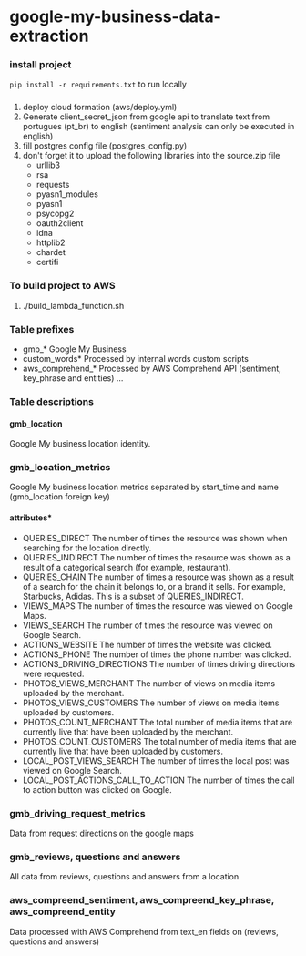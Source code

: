 # google-my-business-data-extraction

### install project

`pip install -r requirements.txt` to run locally

### 

1) deploy cloud formation (aws/deploy.yml)
2) Generate client_secret_json from google api to translate text from portugues (pt_br) to english (sentiment analysis can only be executed in english)
3) fill postgres config file (postgres_config.py)
4) don't forget it to upload the following libraries into the source.zip file
	* urllib3
	* rsa
	* requests
	* pyasn1_modules
	* pyasn1
	* psycopg2
	* oauth2client
	* idna
	* httplib2
	* chardet
	* certifi

### To build project to AWS

1) ./build_lambda_function.sh 

### Table prefixes 

+ gmb_*               Google My Business
+ custom_words*       Processed by internal words custom scripts
+ aws_comprehend_*    Processed by AWS Comprehend API (sentiment, key_phrase and entities)
...

### Table descriptions

#### gmb_location

Google My business location identity. 

### gmb_location_metrics

Google My business location metrics separated by start_time and name (gmb_location foreign key)

#### attributes*

+ QUERIES_DIRECT  The number of times the resource was shown when searching for the location directly.
+ QUERIES_INDIRECT    The number of times the resource was shown as a result of a categorical search (for example, restaurant).
+ QUERIES_CHAIN   The number of times a resource was shown as a result of a search for the chain it belongs to, or a brand it sells. For example, Starbucks, Adidas. This is a subset of QUERIES_INDIRECT.
+ VIEWS_MAPS  The number of times the resource was viewed on Google Maps.
+ VIEWS_SEARCH    The number of times the resource was viewed on Google Search.
+ ACTIONS_WEBSITE The number of times the website was clicked.
+ ACTIONS_PHONE   The number of times the phone number was clicked.
+ ACTIONS_DRIVING_DIRECTIONS  The number of times driving directions were requested.
+ PHOTOS_VIEWS_MERCHANT   The number of views on media items uploaded by the merchant.
+ PHOTOS_VIEWS_CUSTOMERS  The number of views on media items uploaded by customers.
+ PHOTOS_COUNT_MERCHANT   The total number of media items that are currently live that have been uploaded by the merchant.
+ PHOTOS_COUNT_CUSTOMERS  The total number of media items that are currently live that have been uploaded by customers.
+ LOCAL_POST_VIEWS_SEARCH The number of times the local post was viewed on Google Search.
+ LOCAL_POST_ACTIONS_CALL_TO_ACTION   The number of times the call to action button was clicked on Google.

### gmb_driving_request_metrics

Data from request directions on the google maps

### gmb_reviews, questions and answers 

All data from reviews, questions and answers from a location

### aws_compreend_sentiment, aws_compreend_key_phrase, aws_compreend_entity 
Data processed with AWS Comprehend from text_en fields on (reviews, questions and answers) 
